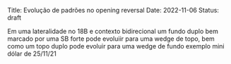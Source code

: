 Title: Evolução de padrões no opening reversal
Date: 2022-11-06
Status: draft

Em uma lateralidade no 18B e contexto bidirecional um fundo duplo bem marcado por uma SB forte pode evoluiir para uma wedge de topo, bem como um topo duplo pode evoluir para uma wedge de fundo
exemplo mini dólar de 25/11/21
